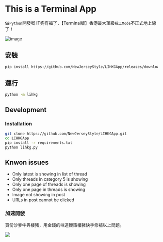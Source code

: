 # This is a Terminal App
做`Python`開發嘅 IT狗有福了，【Terminal版】香港最大頂級`扮工Mode`不正式地上線了！

![image](https://user-images.githubusercontent.com/22520563/206852067-ef16e7b9-551d-4cad-b7ab-e6cf294d8d17.png)

## 安裝
```bash
pip install https://github.com/NewJerseyStyle/LIHKGApp/releases/download/v0.1/lihkg-0.1-py2.py3-none-any.whl
```

## 運行
```bash
python -m lihkg
```

## Development
### Installation
```bash
git clone https://github.com/NewJerseyStyle/LIHKGApp.git
cd LIHKGApp
pip install -r requirements.txt
python lihkg.py
```

## Knwon issues
- Only latest is showing in list of thread
- Only threads in category 5 is showing
- Only one page of threads is showing
- Only one page in threads is showing
- Image not showing in post
- URLs in post cannot be clicked

### 加速開發
買份沙爹牛畀樓豬，用金錢的味道鞭策樓豬快手修補以上問題。

<a href="https://www.buymeacoffee.com/mercyReleaser"><img src="https://img.buymeacoffee.com/button-api/?text=Buy me a Satay beef noodle&emoji=🍜&slug=mercyReleaser&button_colour=FFDD00&font_colour=000000&font_family=Cookie&outline_colour=000000&coffee_colour=ffffff" /></a>
